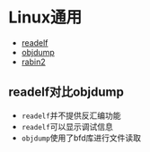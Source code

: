 # Linux通用

* [readelf](../../../elf_parse_tool/read_info/linux_common/readelf/README.md)
* [objdump](../../../elf_parse_tool/read_info/linux_common/objdump/README.md)
* [rabin2](../../../elf_parse_tool/read_info/linux_common/rabin2/README.md)

## readelf对比objdump

* `readelf`并不提供反汇编功能
* `readelf`可以显示调试信息
* `objdump`使用了bfd库进行文件读取
